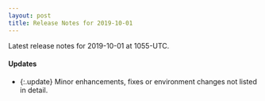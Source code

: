```yaml
---
layout: post
title: Release Notes for 2019-10-01
---
```


Latest release notes for 2019-10-01 at 1055-UTC.

<div class='updates' markdown='1'>

#### Updates

- {:.update} Minor enhancements, fixes or environment changes not listed in detail.

</div>


